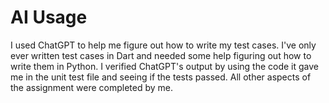 # AI Usage
I used ChatGPT to help me figure out how to write my test cases. I've only ever written test cases in Dart and needed some help figuring out how to write them in Python. 
I verified ChatGPT's output by using the code it gave me in the unit test file and seeing if the tests passed. All other aspects of the assignment were completed by me.
